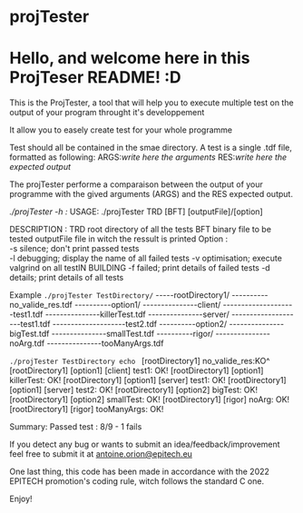 **projTester**
===

Hello, and welcome here in this ProjTeser README! :D
===

This is the ProjTester, a tool that will help you to execute multiple test on the output of your program throught it's developpement

It allow you to easely create test for your whole programme

Test should all be contained in the smae directory. A test is a single .tdf file, formatted as following:
ARGS:_write here the arguments_
RES:_write here the expected output_

The projTester performe a comparaison between the output of your programme with the gived arguments (ARGS)
and the RES expected output.

_./projTester -h :_
USAGE:
	./projTester TRD [BFT] [outputFile]/[option]

DESCRIPTION :
	TRD		root directory of all the tests
	BFT		binary file to be tested
	outputFile	file in witch the ressult is printed
	Option :	
		-s	silence; don't print passed tests		
		-l	debugging; display the name of all failed tests
		-v	optimisation; execute valgrind on all testIN BUILDING
		-f	failed; print details of failed tests
		-d	details; print details of all tests

Example
`./projTester TestDirectory/`
-----rootDirectory1/
----------no_valide_res.tdf
----------option1/
---------------client/
--------------------test1.tdf
---------------killerTest.tdf
---------------server/
--------------------test1.tdf
--------------------test2.tdf
----------option2/
---------------bigTest.tdf
---------------smallTest.tdf
----------rigor/
---------------noArg.tdf
---------------tooManyArgs.tdf

`./projTester TestDirectory echo `
[rootDirectory1] no_valide_res:KO^
[rootDirectory1] [option1] [client] test1: OK!
[rootDirectory1] [option1] killerTest: OK!
[rootDirectory1] [option1] [server] test1: OK!
[rootDirectory1] [option1] [server] test2: OK!
[rootDirectory1] [option2] bigTest: OK!
[rootDirectory1] [option2] smallTest: OK!
[rootDirectory1] [rigor] noArg: OK!
[rootDirectory1] [rigor] tooManyArgs: OK!

Summary:
Passed test : 8/9 - 1 fails


If you detect any bug or wants to submit an idea/feedback/improvement feel free to submit it at antoine.orion@epitech.eu

One last thing, this code has been made in accordance with the 2022 EPITECH promotion's coding rule, witch follows the standard C one.

Enjoy!